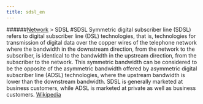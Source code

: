 ```yaml
---
title: sdsl_en
---
```

######[Network](/restreamer/wiki/networktechnology_en.html) > SDSL
#SDSL
Symmetric digital subscriber line (SDSL) refers to digital subscriber line (DSL) technologies, that is, technologies for transmission of digital data over the copper wires of the telephone network where the bandwidth in the downstream direction, from the network to the subscriber, is identical to the bandwidth in the upstream direction, from the subscriber to the network. This symmetric bandwidth can be considered to be the opposite of the asymmetric bandwidth offered by asymmetric digital subscriber line (ADSL) technologies, where the upstream bandwidth is lower than the downstream bandwidth. SDSL is generally marketed at business customers, while ADSL is marketed at private as well as business customers. <a href="https://en.wikipedia.org/wiki/Symmetric_Digital_Subscriber_Line" target="_blank">Wikipedia</a>